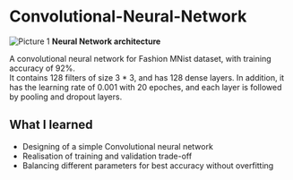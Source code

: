 # Convolutional-Neural-Network
![Picture 1](https://user-images.githubusercontent.com/33334078/73648658-eed0ca00-4675-11ea-9cf3-69b6f8fa4f84.png)
**Neural Network architecture**

A convolutional neural network for Fashion MNist dataset, with training accuracy of 92%.  
It contains 128 filters of size 3 * 3, and has 128 dense layers.
In addition, it has the learning rate of 0.001 with 20 epoches, and each layer is followed by pooling and dropout layers.  


## What I learned
* Designing of a simple Convolutional neural network
* Realisation of training and validation trade-off
* Balancing different parameters for best accuracy without overfitting
